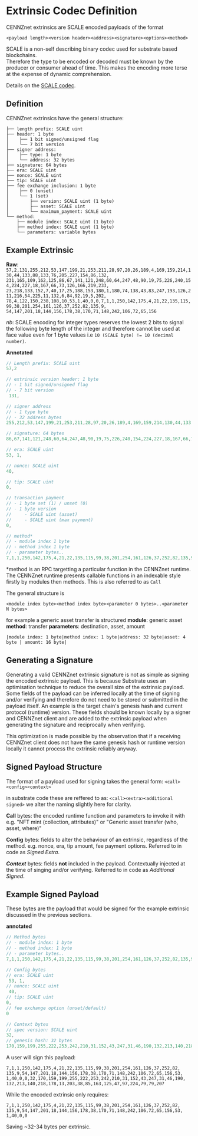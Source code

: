 # Extrinsic Codec Definition

CENNZnet extrinsics are SCALE encoded payloads of the format
```
<payload length><version header><address><signature><options><method>
```
SCALE is a non-self describing binary codec used for substrate based blockchains.  
Therefore the type to be encoded or decoded must be known by the producer or consumer ahead of time.
This makes the encoding more terse at the expense of dynamic comprehension.

Details on the [SCALE codec](https://substrate.dev/docs/en/knowledgebase/advanced/).

## Definition

CENNZnet extrinsics have the general structure:
```tree
├── length prefix: SCALE uint
├── header: 1 byte
│    ├── 1 bit signed/unsigned flag
│    └── 7 bit version
├── signer address:
│    ├── type: 1 byte
│    └── address: 32 bytes
├── signature: 64 bytes
├── era: SCALE uint
├── nonce: SCALE uint
├── tip: SCALE uint
├── fee exchange inclusion: 1 byte
│    ├── 0 (unset)
│    └── 1 (set)
│        ├── version: SCALE uint (1 byte)
│        ├── asset: SCALE uint
│        └── maximum_payment: SCALE uint
└── method:
    ├── module index: SCALE uint (1 byte)
    ├── method index: SCALE uint (1 byte)
    └── parameters: variable bytes
```

## Example Extrinsic
**Raw**:
`57,2,131,255,212,53,147,199,21,253,211,28,97,20,26,189,4,169,159,214,130,44,133,88,133,76,205,227,154,86,132,
231,165,109,162,125,86,67,141,121,248,60,64,247,48,90,19,75,226,240,154,224,227,18,167,66,73,126,166,219,233,
23,218,133,152,7,40,17,25,188,153,180,1,180,74,138,43,83,247,193,126,211,216,54,225,11,132,6,84,92,19,5,202,
78,4,122,150,238,108,10,53,1,40,0,0,7,1,1,250,142,175,4,21,22,135,115,99,38,201,254,161,126,37,252,82,135,9,
54,147,201,18,144,156,178,38,170,71,148,242,106,72,65,156`

*nb*: SCALE encoding for integer types reserves the lowest 2 bits to signal the following byte length of the integer and therefore cannot be used at face value even for 1 byte values i.e `10 (SCALE byte) != 10 (decimal number)`.  

**Annotated**
```js
// Length prefix: SCALE uint
57,2

// extrinsic version header: 1 byte
// - 1 bit signed/unsigned flag
// - 7 bit version
 131,

// signer address
// - 1 type byte
// - 32 address bytes
255,212,53,147,199,21,253,211,28,97,20,26,189,4,169,159,214,130,44,133,88,133,76,205,227,154,86,132,231,165,109,162,125,

// signature: 64 bytes
86,67,141,121,248,60,64,247,48,90,19,75,226,240,154,224,227,18,167,66,73,126,166,219,233,23,218,133,152,7,40,17,25,188,153,180,1,180,74,138,43,83,247,193,126,211,216,54,225,11,132,6,84,92,19,5,202,78,4,122,150,238,108,10,

// era: SCALE uint
53, 1,

// nonce: SCALE uint
40,

// tip: SCALE uint
0,

// transaction payment
// - 1 byte set (1) / unset (0)
// - 1 byte version
//     - SCALE uint (asset)
//     - SCALE uint (max payment)
0,

// method*
// - module index 1 byte
// - method index 1 byte
// - parameter bytes..
7,1,1,250,142,175,4,21,22,135,115,99,38,201,254,161,126,37,252,82,135,9,54,147,201,18,144,156,178,38,170,71,148,242,106,72,65,156
```

\*method is an RPC targetting a particular function in the CENNZnet runtime.
The CENNZnet runtime presents callable functions in an indexable style firstly by modules then methods.
This is also referred to as `Call`

The general structure is

`<module index byte><method index byte><parameter 0 bytes>..<parameter N bytes>`

for example a generic asset transfer is structured
**module**: generic asset
**method**: transfer
**parameters**: destination, asset, amount

`|module index: 1 byte|method index: 1 byte|address: 32 byte|asset: 4 byte | amount: 16 byte|`

## Generating a Signature
Generating a valid CENNZnet extrinsic signature is not as simple as signing the encoded extrinsic payload.
This is because Substrate uses an optimisation technique to reduce the overall size of the extrinsic payload.
Some fields of the payload can be inferred locally at the time of signing and/or verifying and therefore do not need to be stored or submitted in the payload itself.
An example is the target chain's genesis hash and current protocol (runtime) version.
These fields should be known locally by a signer and CENNZnet client and are added to the extrinsic payload when generating the signature and reciprocally when verifying.

This optimization is made possible by the observation that if a receiving CENNZnet client does not have the same genesis hash or runtime version locally it cannot process the extrinsic reliably anyway.  

## Signed Payload Structure

The format of a payload used for signing takes the general form:
`<call><config><context>`

in substrate code these are reffered to as:
`<call><extra><additional signed>`
we alter the naming slightly here for clarity.


**Call** bytes: the encoded runtime function and parameters to invoke it with e.g. "NFT mint (collection, attributes)" or "Generic asset transfer (who, asset, where)"

**Config** bytes: fields to alter the behaviour of an extrinsic, regardless of the method.
e.g. nonce, era, tip amount, fee payment options.
Referred to in code as *Signed Extra*.

***Context*** bytes: fields **not** included in the payload. Contextually injected at the time of singing and/or verifying. Referred to in code as *Additional Signed*.  

## Example Signed Payload
These bytes are the payload that would be signed for the example extrinsic discussed in the previous sections.

**annotated**
```js
// Method bytes
// - module index: 1 byte
// - method index: 1 byte
// - parameter bytes..
7,1,1,250,142,175,4,21,22,135,115,99,38,201,254,161,126,37,252,82,135,9,54,147,201,18,144,156,178,38,170,71,148,242,106,72,65,156

// Config bytes
// era: SCALE uint
 53, 1,
// nonce: SCALE uint
 40,
// tip: SCALE uint
0,
// fee exchange option (unset/default)
0

// Context bytes
// spec version: SCALE uint
32,
// genesis hash: 32 bytes
170,159,199,255,222,253,242,210,31,152,43,247,31,46,190,132,213,140,218,178,13,203,38,85,163,125,47,97,224,79,79,207
```

A user will sign this payload:
```
7,1,1,250,142,175,4,21,22,135,115,99,38,201,254,161,126,37,252,82,
135,9,54,147,201,18,144,156,178,38,170,71,148,242,106,72,65,156,53,
1,40,0,0,32,170,159,199,255,222,253,242,210,31,152,43,247,31,46,190,
132,213,140,218,178,13,203,38,85,163,125,47,97,224,79,79,207
```

While the encoded extrinsic only requires:
```
7,1,1,250,142,175,4,21,22,135,115,99,38,201,254,161,126,37,252,82,
135,9,54,147,201,18,144,156,178,38,170,71,148,242,106,72,65,156,53,
1,40,0,0
```
Saving ~32-34 bytes per extrinsic.  
